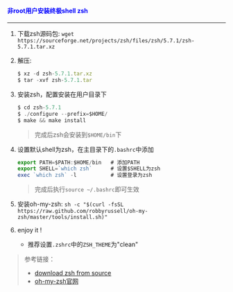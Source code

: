 #### <font color="blue">非root用户安装终极shell zsh</font>

---

1. 下载zsh源码包: `wget https://sourceforge.net/projects/zsh/files/zsh/5.7.1/zsh-5.7.1.tar.xz`
2. 解压:

	```js
	$ xz -d zsh-5.7.1.tar.xz
	$ tar -xvf zsh-5.7.1.tar
	```
	
3. 安装zsh，配置安装在用户目录下

	```js
	$ cd zsh-5.7.1
	$ ./configure --prefix=$HOME/
	$ make && make install
	```
	
	> 完成后zsh会安装到`$HOME/bin`下
	
4. 设置默认shell为zsh，在主目录下的`.bashrc`中添加

	```js
	export PATH=$PATH:$HOME/bin   # 添加PATH
	export SHELL=`which zsh`      # 设置$SHELL为zsh
	exec `which zsh` -l           # 设置登录为zsh
	```
	
	> 完成后执行`source ~/.bashrc`即可生效
	
5. 安装oh-my-zsh: `sh -c "$(curl -fsSL https://raw.github.com/robbyrussell/oh-my-zsh/master/tools/install.sh)"`
6. enjoy it !

	* 推荐设置`.zshrc`中的`ZSH_THEME`为"clean"

> 参考链接：
> 
> * [download zsh from source](http://zsh.sourceforge.net/Arc/source.html)
> * [oh-my-zsh官网](https://ohmyz.sh/)
